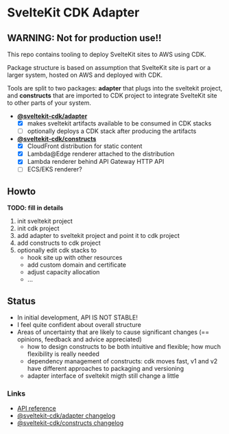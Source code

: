 # SvelteKit CDK Adapter

## WARNING: Not for production use!!

This repo contains tooling to deploy SvelteKit sites to AWS using CDK.

Package structure is based on assumption that SvelteKit site is part or a larger system,
hosted on AWS and deployed with CDK.

Tools are split to two packages: **adapter** that plugs into the sveltekit project, and 
**constructs** that are imported to CDK project to integrate SvelteKit site to other parts
of your system.

- **[@sveltekit-cdk/adapter](https://github.com/juranki/sveltekit-cdk/tree/main/packages/adapter#readme)**
  - [x] makes sveltekit artifacts available to be consumed in CDK stacks
  - [ ] optionally deploys a CDK stack after producing the artifacts
- **[@sveltekit-cdk/constructs](https://github.com/juranki/sveltekit-cdk/tree/main/packages/constructs#readme)**
  - [x] CloudFront distribution for static content
  - [x] Lambda@Edge renderer attached to the distribution
  - [x] Lambda renderer behind API Gateway HTTP API
  - [ ] ECS/EKS renderer?

## Howto

**TODO: fill in details**

1. init sveltekit project
2. init cdk project
3. add adapter to sveltekit project and point it to cdk project
4. add constructs to cdk project
5. optionally edit cdk stacks to
   - hook site up with other resources
   - add custom domain and certificate
   - adjust capacity allocation
   - ...

## Status

- In initial development, API IS NOT STABLE!
- I feel quite confident about overall structure
- Areas of uncertainty that are likely to cause significant changes (== opinions, feedback and advice appreciated)
  - how to design constructs to be both intuitive and flexible; how much flexibility is really needed
  - dependency management of constructs: cdk moves fast, v1 and v2 have different approaches to packaging and versioning 
  - adapter interface of sveltekit migth still change a little

### Links

- [API reference](https://juranki.github.io/sveltekit-cdk/)
- [@sveltekit-cdk/adapter changelog](https://github.com/juranki/sveltekit-cdk/blob/main/packages/adapter/CHANGELOG.md)
- [@sveltekit-cdk/constructs changelog](https://github.com/juranki/sveltekit-cdk/blob/main/packages/constructs/CHANGELOG.md)
